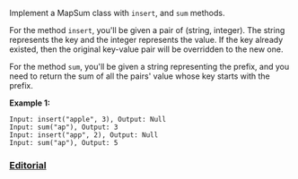 Implement a MapSum class with `insert`, and `sum` methods.

For the method `insert`, you'll be given a pair of (string, integer). The string represents the key and the integer represents the value. If the key already existed, then the original key-value pair will be overridden to the new one.

For the method `sum`, you'll be given a string representing the prefix, and you need to return the sum of all the pairs' value whose key starts with the prefix.

**Example 1:**
```
Input: insert("apple", 3), Output: Null
Input: sum("ap"), Output: 3
Input: insert("app", 2), Output: Null
Input: sum("ap"), Output: 5
```

### [Editorial](https://leetcode.com/articles/map-sum/)
